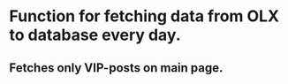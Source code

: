 # Function for fetching data from OLX to database every day.

## Fetches only VIP-posts on main page.
